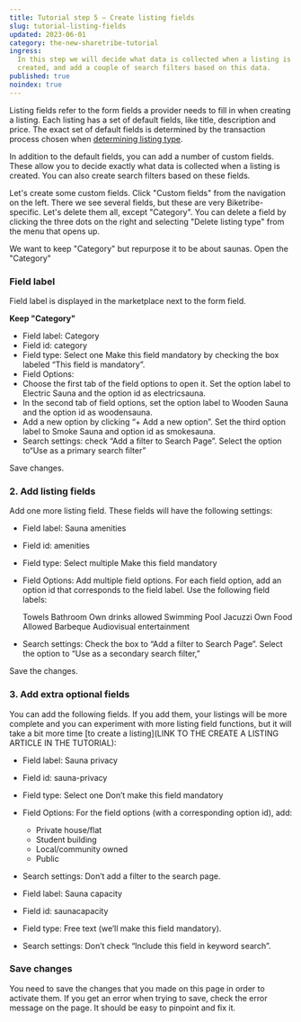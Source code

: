 ```yaml
---
title: Tutorial step 5 – Create listing fields
slug: tutorial-listing-fields
updated: 2023-06-01
category: the-new-sharetribe-tutorial
ingress:
  In this step we will decide what data is collected when a listing is
  created, and add a couple of search filters based on this data.
published: true
noindex: true
---
```


Listing fields refer to the form fields a provider needs to fill in when
creating a listing. Each listing has a set of default fields, like
title, description and price. The exact set of default fields is
determined by the transaction process chosen when
[determining listing type](./tutorial-listing-type).

In addition to the default fields, you can add a number of custom
fields. These allow you to decide exactly what data is collected when a
listing is created. You can also create search filters based on these
fields.

Let's create some custom fields. Click "Custom fields" from the
navigation on the left. There we see several fields, but these are very
Biketribe-specific. Let's delete them all, except "Category". You can
delete a field by clicking the three dots on the right and selecting
"Delete listing type" from the menu that opens up.

We want to keep "Category" but repurpose it to be about saunas. Open the
"Category"

### Field label

Field label is displayed in the marketplace next to the form field.

**Keep "Category"**

- Field label: Category
- Field id: category
- Field type: Select one Make this field mandatory by checking the box
  labeled “This field is mandatory”.
- Field Options:
- Choose the first tab of the field options to open it. Set the option
  label to Electric Sauna and the option id as electricsauna.
- In the second tab of field options, set the option label to Wooden
  Sauna and the option id as woodensauna.
- Add a new option by clicking “+ Add a new option”. Set the third
  option label to Smoke Sauna and option id as smokesauna.
- Search settings: check “Add a filter to Search Page”. Select the
  option to“Use as a primary search filter”

Save changes.

### 2. Add listing fields

Add one more listing field. These fields will have the following
settings:

- Field label: Sauna amenities
- Field id: amenities
- Field type: Select multiple Make this field mandatory
- Field Options: Add multiple field options. For each field option, add
  an option id that corresponds to the field label. Use the following
  field labels:

  Towels Bathroom Own drinks allowed Swimming Pool Jacuzzi Own Food
  Allowed Barbeque Audiovisual entertainment

- Search settings: Check the box to “Add a filter to Search Page”.
  Select the option to “Use as a secondary search filter,”

Save the changes.

### 3. Add extra optional fields

You can add the following fields. If you add them, your listings will be
more complete and you can experiment with more listing field functions,
but it will take a bit more time [to create a listing](LINK TO THE
CREATE A LISTING ARTICLE IN THE TUTORIAL):

- Field label: Sauna privacy
- Field id: sauna-privacy
- Field type: Select one Don’t make this field mandatory
- Field Options: For the field options (with a corresponding option id),
  add:
  - Private house/flat
  - Student building
  - Local/community owned
  - Public
- Search settings: Don’t add a filter to the search page.

- Field label: Sauna capacity
- Field id: saunacapacity
- Field type: Free text (we’ll make this field mandatory).
- Search settings: Don’t check “Include this field in keyword search”.

### Save changes

You need to save the changes that you made on this page in order to
activate them. If you get an error when trying to save, check the error
message on the page. It should be easy to pinpoint and fix it.
